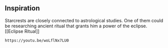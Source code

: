 ## Inspiration
Starcrests are closely connected to astrological studies. One of them could be researching ancient ritual that grants him a power of the eclipse. [[Eclipse Ritual]]
```vid
https://youtu.be/woLflNx7LU0
```
